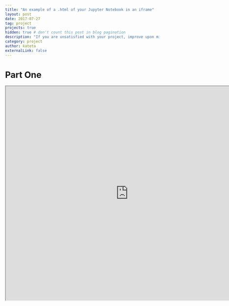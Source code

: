 ```yaml
---
title: "An example of a .html of your Jupyter Notebook in an iframe"
layout: post
date: 2017-07-27
tag: project
projects: true
hidden: true # don't count this post in blog pagination
description: "If you are unsatisfied with your project, improve upon mine."
category: project
author: kateta
externalLink: false
---
```


# Part One

<iframe src="https://ktbernoulli.github.io/servicedisruption-bareminimum/part-one.html" width="800" height="700" scrolling="yes"> </iframe>
